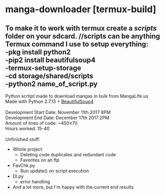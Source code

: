 # manga-downloader [termux-build]
To make it to work with termux create a *scripts* folder on your sdcard. //scripts can be anything <br>
Termux command I use to setup everything:<br>
-pkg install python2<br>
-pip2 install beautifulsoup4<br>
-termux-setup-storage<br>
-cd storage/shared/scripts<br>
-python2 name_of_script.py<br>
------------------------------
Python scrtipt made to download mangas in bulk from MangaLife.us
<br>Made with Python 2.7.13 + <a href="https://www.crummy.com/software/BeautifulSoup/">BeautifulSoup4</a>
<br><br>Development Start Date: November 11th 2017 8PM
<br>Development End Date: December 17th 2017 2PM
<br>Amount of lines of code: ~450±70
<br>Hours worked: 15-40
<br><br>Unfinished stuff:
<ul>
    <li>Whole project
        <ul>
            <li>Deleting code duplicates and redundant code</li>
            <li>Favorites on an ftp</li>
        </ul>
    </li>
    <li>FavChk.py
        <ul>
            <li>Run update() on script execution</li>
        </ul>
    </li>
    <li>Dl.py
        <ul>
            <li>error handling</li>
        </ul>
    </li>
    <li>And a lot more, but I'm happy with the current end results</li>
</ul>
